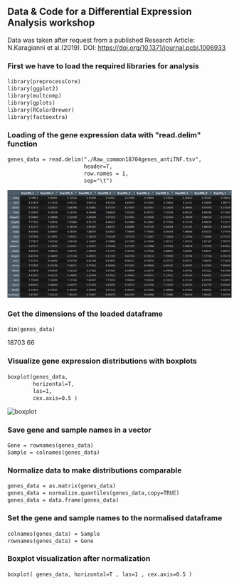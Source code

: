 ## Data & Code for a Differential Expression Analysis workshop

Data was taken after request from a published Research Article: N.Karagianni et al.(2019). DOI: https://doi.org/10.1371/journal.pcbi.1006933

### First we have to load the required libraries for analysis
```
library(preprocessCore)
library(ggplot2)
library(multcomp)
library(gplots)
library(RColorBrewer)
library(factoextra)
```

### Loading of the gene expression data with "read.delim" function
```
genes_data = read.delim("./Raw_common18704genes_antiTNF.tsv",
                        header=T,
                        row.names = 1,
                        sep="\t")
```
![table1](/img/gene_expression_data_table.png)


### Get the dimensions of the loaded dataframe
```
dim(genes_data)
```
18703    66


### Visualize gene expression distributions with boxplots
```
boxplot(genes_data,
        horizontal=T,
        las=1,
        cex.axis=0.5 )
```
![boxplot](/img/boxplot.png)


### Save gene and sample names in a vector
```
Gene = rownames(genes_data)
Sample = colnames(genes_data)
```

### Normalize data to make distributions comparable
```
genes_data = as.matrix(genes_data)
genes_data = normalize.quantiles(genes_data,copy=TRUE)
genes_data = data.frame(genes_data)
```

### Set the gene and sample names to the normalised dataframe
```
colnames(genes_data) = Sample
rownames(genes_data) = Gene
```

### Boxplot visualization after normalization
```
boxplot( genes_data, horizontal=T , las=1 , cex.axis=0.5 )
```


